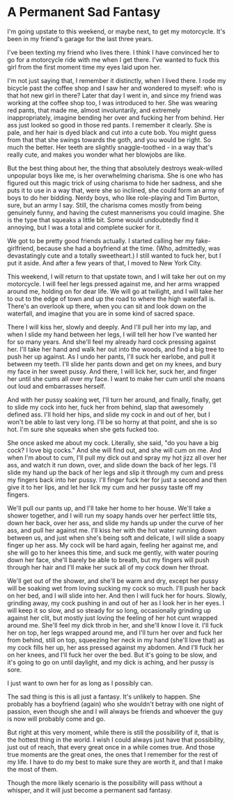 

# A Permanent Sad Fantasy

I'm going upstate to this weekend, or maybe next, to get my
motorcycle. It's been in my friend's garage for the last three years.

I've been texting my friend who lives there. I think I
have convinced her to go for a motorcycle ride with me when I get
there. I've wanted to fuck this girl from the first moment time my
eyes laid upon her.

I'm not just saying that, I remember it distinctly, when I lived there.
I rode my bicycle past the coffee shop and I saw her and wondered to
myself: who is that hot new girl in there? Later that day I went in, and
since my friend was working at the coffee shop too, I was introduced
to her. She was wearing red pants, that made me, almost involuntarily,
and extremely inappropriately, imagine bending her over and fucking
her from behind. Her ass just looked so good in those red pants. I
remember it clearly. She is pale, and her hair is dyed black and cut
into a cute bob. You might guess from that that she swings towards the
goth, and you would be right. So much the better. Her teeth are slightly
snaggle-toothed - in a way that's really cute, and makes you wonder what
her blowjobs are like.

But the best thing about her, the thing that absolutely destroys
weak-willed unpopular boys like me, is her overwhelming charisma. She
is one who has figured out this magic trick of using charisma to hide
her sadness, and she puts it to use in a way that, were she so inclined,
she could form an army of boys to do her bidding. Nerdy boys, who
like role-playing and Tim Burton, sure, but an army I say. Still, the
charisma comes mostly from being genuinely funny, and having the cutest
mannerisms you could imagine. She is the type that squeaks a little bit.
Some would undoubtedly find it annoying, but I was a total and complete
sucker for it.

We got to be pretty good friends actually. I started calling her
my fake-girlfriend, because she had a boyfriend at the time. (Who,
admittedly, was devastatingly cute and a totally sweetheart.) I still
wanted to fuck her, but I put it aside. And after a few years of that, I
moved to New York City.

This weekend, I will return to that upstate town, and I will take her
out on my motorcycle. I will feel her legs pressed against me, and
her arms wrapped around me, holding on for dear life. We will go at
twilight, and I will take her to out to the edge of town and up the road
to where the high waterfall is. There's an overlook up there, when you
can sit and look down on the waterfall, and imagine that you are in some
kind of sacred space.

There I will kiss her, slowly and deeply. And I'll pull her into my
lap, and when I slide my hand between her legs, I will tell her how
I've wanted her for so many years. And she'll feel my already hard
cock pressing against her. I'll take her hand and walk her out into
the woods, and find a big tree to push her up against. As I undo her
pants, I'll suck her earlobe, and pull it between my teeth. I'll slide
her pants down and get on my knees, and bury my face in her sweet
pussy. And there, I will lick her, suck her, and finger her until she
cums all over my face. I want to make her cum until she moans out loud
and embarrasses herself.

And with her pussy soaking wet, I'll turn her around, and finally,
finally, get to slide my cock into her, fuck her from behind, slap
that awesomely defined ass. I'll hold her hips, and slide my cock in
and out of her, but I won't be able to last very long. I'll be so
horny at that point, and she is so hot. I'm sure she squeaks when she
gets fucked too.

She once asked me about my cock. Literally, she said, "do you have a
big cock? I love big cocks." And she will find out, and she will cum
on me. And when I'm about to cum, I'll pull my dick out and spray my
hot jizz all over her ass, and watch it run down, over, and slide down
the back of her legs. I'll slide my hand up the back of her legs and
slip it through my cum and press my fingers back into her pussy. I'll
finger fuck her for just a second and then give it to her lips, and
let her lick my cum and her pussy taste off my fingers.

We'll pull our pants up, and I'll take her home to her house. We'll
take a shower together, and I will run my soapy hands over her perfect
little tits, down her back, over her ass, and slide my hands up under
the curve of her ass, and pull her against me. I'll kiss her with the
hot water running down between us, and just when she's being soft and
delicate, I will slide a soapy finger up her ass. My cock will be hard
again, feeling her against me, and she will go to her knees this time,
and suck me gently, with water pouring down her face, she'll barely be
able to breath, but my fingers will push through her hair and I'll
make her suck all of my cock down her throat.

We'll get out of the shower, and she'll be warm and dry, except her
pussy will be soaking wet from loving sucking my cock so much. I'll
push her back on her bed, and I will slide into her. And then I will
fuck her for hours. Slowly, grinding away, my cock pushing in and out
of her as I look her in her eyes. I will keep it so slow, and so
steady for so long, occasionally grinding up against her clit, but
mostly just loving the feeling of her hot cunt wrapped around me.
She'll feel my dick throb in her, and she'll know I love it. I'll fuck
her on top, her legs wrapped around me, and I'll turn her over and
fuck her from behind, still on top, squeezing her neck in my hand
(she'll love that) as my cock fills her up, her ass pressed against my
abdomen. And I'll fuck her on her knees, and I'll fuck her over the
bed. But it's going to be slow, and it's going to go on until
daylight, and my dick is aching, and her pussy is sore.

I just want to own her for as long as I possibly can.

The sad thing is this is all just a fantasy. It's unlikely to happen.
She probably has a boyfriend (again) who she wouldn't betray with one
night of passion, even though she and I will always be friends and
whoever the guy is now will probably come and go.

But right at this very moment, while there is still the possibility of
it, that is the hottest thing in the world. I wish I could always just
have that possibility, just out of reach, that every great once in a
while comes true. And those true moments are the great ones, the ones
that I remember for the rest of my life. I have to do my best to make
sure they are worth it, and that I make the most of them.

Though the more likely scenario is the possibility will pass without a
whisper, and it will just become a permanent sad fantasy.





